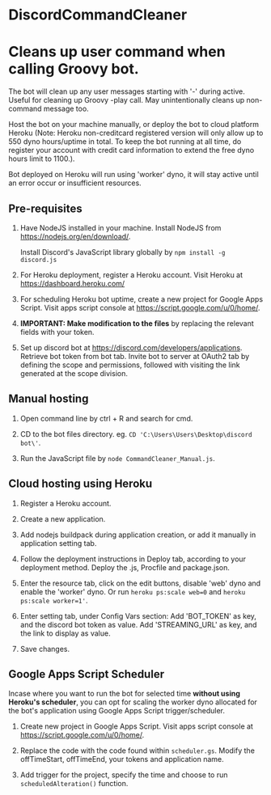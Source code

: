 # DiscordCommandCleaner
<h1>Cleans up user command when calling Groovy bot.</h1>
The bot will clean up any user messages starting with '-' during active. Useful for cleaning up Groovy -play call. May unintentionally cleans up non-command message too.

Host the bot on your machine manually, or deploy the bot to cloud platform Heroku (Note: Heroku non-creditcard registered version will only allow up to 550 dyno hours/uptime in total. 
To keep the bot running at all time, do register your account with credit card information to extend the free dyno hours limit to 1100.). 

Bot deployed on Heroku will run using 'worker' dyno, it will stay active until an error occur or insufficient resources.

<h2>Pre-requisites</h2>

1. Have NodeJS installed in your machine. Install NodeJS from https://nodejs.org/en/download/.

	Install Discord's JavaScript library globally by `npm install -g discord.js`

2. For Heroku deployment, register a Heroku account. Visit Heroku at https://dashboard.heroku.com/

3. For scheduling Heroku bot uptime, create a new project for Google Apps Script. Visit apps script console at https://script.google.com/u/0/home/.

4. **IMPORTANT: Make modification to the files** by replacing the relevant fields with your token.

5. Set up discord bot at https://discord.com/developers/applications. Retrieve bot token from bot tab. Invite bot to server at OAuth2 tab by defining the scope and permissions, followed with visiting the link generated at the scope division.

<h2>Manual hosting</h2>

1. Open command line by ctrl + R and search for cmd.

2. CD to the bot files directory. eg. `CD 'C:\Users\Users\Desktop\discord bot\'`.

3. Run the JavaScript file by `node CommandCleaner_Manual.js`.


<h2>Cloud hosting using Heroku</h2>

1. Register a Heroku account. 

2. Create a new application.

3. Add nodejs buildpack during application creation, or add it manually in application setting tab.

4. Follow the deployment instructions in Deploy tab, according to your deployment method. Deploy the .js, Procfile and package.json.

5. Enter the resource tab, click on the edit buttons, disable 'web' dyno and enable the 'worker' dyno. Or run `heroku ps:scale web=0` and `heroku ps:scale worker=1'`.

6. Enter setting tab, under Config Vars section: Add 'BOT_TOKEN' as key, and the discord bot token as value. Add 'STREAMING_URL' as key, and the link to display as value.

7. Save changes.

<h2>Google Apps Script Scheduler</h2>

Incase where you want to run the bot for selected time **without using Heroku's scheduler**, you can opt for scaling the worker dyno allocated for the bot's application using Google Apps Script trigger/scheduler.

1. Create new project in Google Apps Script. Visit apps script console at https://script.google.com/u/0/home/.

2. Replace the code with the code found within `scheduler.gs`. Modify the offTimeStart, offTimeEnd, your tokens and application name.

3. Add trigger for the project, specify the time and choose to run `scheduledAlteration()` function. 


